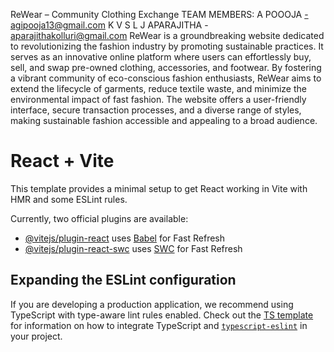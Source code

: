 ReWear – Community Clothing Exchange
TEAM MEMBERS:
A POOOJA -agipooja13@gmail.com
K V S L J APARAJITHA - aparajithakolluri@gmail.com
ReWear is a groundbreaking website dedicated to revolutionizing the fashion industry by promoting sustainable practices. It serves as an innovative online platform where users can effortlessly buy, sell, and swap pre-owned clothing, accessories, and footwear. By fostering a vibrant community of eco-conscious fashion enthusiasts, ReWear aims to extend the lifecycle of garments, reduce textile waste, and minimize the environmental impact of fast fashion. The website offers a user-friendly interface, secure transaction processes, and a diverse range of styles, making sustainable fashion accessible and appealing to a broad audience.
# React + Vite

This template provides a minimal setup to get React working in Vite with HMR and some ESLint rules.

Currently, two official plugins are available:

- [@vitejs/plugin-react](https://github.com/vitejs/vite-plugin-react/blob/main/packages/plugin-react) uses [Babel](https://babeljs.io/) for Fast Refresh
- [@vitejs/plugin-react-swc](https://github.com/vitejs/vite-plugin-react/blob/main/packages/plugin-react-swc) uses [SWC](https://swc.rs/) for Fast Refresh

## Expanding the ESLint configuration

If you are developing a production application, we recommend using TypeScript with type-aware lint rules enabled. Check out the [TS template](https://github.com/vitejs/vite/tree/main/packages/create-vite/template-react-ts) for information on how to integrate TypeScript and [`typescript-eslint`](https://typescript-eslint.io) in your project.
